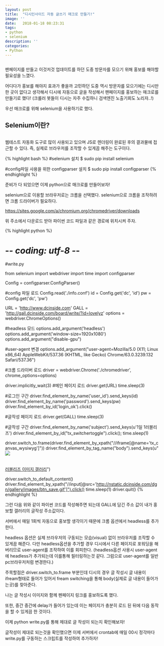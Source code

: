 ```yaml
---
layout: post
title:  "디시인사이드 자동 글쓰기 매크로 만들기!"
image: ''
date:   2018-01-18 08:23:31
tags:
- python
- selenium
description: ''
categories:
- Python
---
```


<img src="https://octodex.github.com/images/codercat.jpg" alt="">

팬페이지를 만들고 이것저것 업데이트를 하던 도중 방문자를 모으기 위해 홍보를 해야할 필요성을 느꼈다.

어디다가 홍보를 해야지 효과가 좋을까 고민하던 도중 역시 방문자를 모으기에는 디시만한 곳이 없다고 생각해서 디시에 자동으로 글을 작성해서 팬페이지를 홍보하는 매크로를 만들기로 했다!
(크롤러 봇들이 디시는 자주 수집하니 검색엔진 노출기회도 노리자..!)

우선 매크로를 위해 selenium을 사용하기로 했다.

## Selenium이란?

<img src="http://www.seleniumhq.org/images/big-logo.png" alt="">

웹테스트 자동화 도구로 많이 사용되고 있으며 JS로 렌더링이 완료된 후의 결과물에 접근할 수 있다.
즉, 실제로 브라우저를 조작할 수 있게끔 해주는 도구이다.

{% highlight bash %}
#selenium 설치
$ sudo pip install selenium

#config파일 사용을 위한 configparser 설치
$ sudo pip install configparser
{% endhighlight %}

준비가 다 되었으면 이제 python으로 매크로를 만들어보자!

selenium으로 이용할 브라우저로는 크롬을 선택했다. selenium으로 크롬을 조작하려면 크롬 드라이버가 필요하다.

<a href='https://sites.google.com/a/chromium.org/chromedriver/downloads'>https://sites.google.com/a/chromium.org/chromedriver/downloads</a>

위 주소에서 다운로드 받아 파이썬 코드 파일과 같은 경로에 위치시켜 주자.

{% highlight python %}
# -*- coding: utf-8 -*- 
#write.py

from selenium import webdriver
import time
import configparser

Config = configparser.ConfigParser()

#config 파일 로드
Config.read('./info.conf')
id = Config.get('dc', 'id')
pw = Config.get('dc', 'pw')

URL = 'http://www.dcinside.com'
GALL = 'http://gall.dcinside.com/board/write/?id=lovelyz'
options = webdriver.ChromeOptions()

#headless 모드
options.add_argument('headless')
options.add_argument('window-size=1920x1080')
options.add_argument("disable-gpu")

#user-agent 변경
options.add_argument("user-agent=Mozilla/5.0 (X11; Linux x86_64) AppleWebKit/537.36 (KHTML, like Gecko) Chrome/63.0.3239.132 Safari/537.36")

#크롬 드라이버 로드
driver = webdriver.Chrome('./chromedriver', chrome_options=options)

driver.implicitly_wait(3)
#메인 페이지 로드
driver.get(URL)
time.sleep(3)

#로그인 구간
driver.find_element_by_name('user_id').send_keys(id)
driver.find_element_by_name('password').send_keys(pw)
driver.find_element_by_id('login_ok').click()

#글작성 페이지 로드
driver.get(GALL)
time.sleep(3)

#글작성 구간
driver.find_element_by_name('subject').send_keys(u'1일 1러블리즈')
driver.find_element_by_id("tx_switchertoggle").click();
time.sleep(1)

driver.switch_to.frame(driver.find_element_by_xpath("//iframe[@name='tx_canvas_wysiwyg']"))
driver.find_element_by_tag_name("body").send_keys(u"<img src='http://sodeok.xyz/lovelyz.gif'><br><br><br><a href='http://lovelyzfan.xyz' target='_blank' class='tx-link'>러블리즈 이미지 갤러리</a>")

driver.switch_to_default_content()
driver.find_element_by_xpath("//input[@src='http://nstatic.dcinside.com/dgn/gallery/images/btn_save.gif']").click()
time.sleep(1)
driver.quit()
{% endhighlight %}

그런 다음 위와 같이 파이썬 코드를 작성해주면 되는데 GALL에 담긴 주소 값이 내가 홍보할 갤러리의 글작성 주소값이다.

서버에서 매일 1회씩 자동으로 홍보할 생각이기 때문에 크롬 옵션에서 headless를 추가한다.

headless 옵션은 실제 브라우저의 구동되는 모습(visual) 없이 브라우저를 조작할 수 있게끔 해준다. 다만 headless옵션을 추가할 경우 디시에서 다른 페이지로 포워딩을 해버리므로 user-agent를 조작하여 이를 회피한다.
(headless옵션 사용시 user-agent에 headless가 추가되는데 이를통해 필터링하는것 같다. 그럼으로 user-agent를 일반 pc브라우저처럼 변경한다.)

주목할점은 driver.switch_to.frame 부분인데 디시의 경우 글 작성시 글 내용이 ifream형태로 들어가 있어서 fream switching을 통해 body(실제로 글 내용이 들어가는곳)를 찾아준다.

나는 글 작성시 이미지와 함께 펜페이지 링크를 홍보하도록 했다.

또한, 중간 중간에 delay가 들어가 있는데 이는 페이지가 충분히 로드 된 뒤에 다음 동작을 할 수 있게끔 한 것이다.

이제 python write.py를 통해 제대로 글 작성이 되는지 확인해보자!

글작성이 제대로 되는것을 확인했으면 이제 서버에서 crontab에 매일 00시 정각마다 write.py를 구동하는 스크립트를 작성하여 추가하자!
